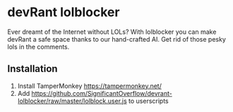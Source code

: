 devRant lolblocker
==================
Ever dreamt of the Internet without LOLs? With lolblocker you can make devRant
a safe space thanks to our hand-crafted AI. Get rid of those pesky lols in the
comments. 

Installation
------------
1. Install TamperMonkey https://tampermonkey.net/
1. Add https://github.com/SignificantOverflow/devrant-lolblocker/raw/master/lolblock.user.js to userscripts
